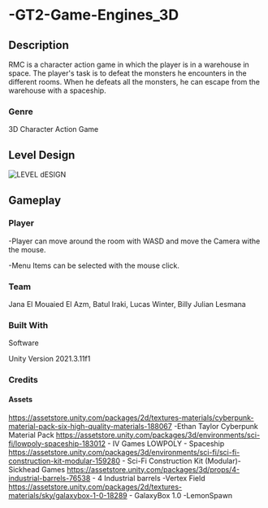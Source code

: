# -GT2-Game-Engines_3D


## Description
RMC is a character action game in which the player is in a warehouse in space.  The player's task is to defeat the monsters he encounters in the different rooms. When he defeats all the monsters, he can escape from the warehouse with a spaceship.

### Genre
3D Character Action Game 

## Level Design
![LEVEL dESIGN](https://user-images.githubusercontent.com/97367920/216694632-f6c89b90-44ba-43ec-9158-acea084d3dbf.PNG)


## Gameplay

### Player 


-Player can move around the room with WASD and move the Camera withe the mouse. 

-Menu Items can be selected with the mouse click.


### Team
Jana El Mouaied El Azm, Batul Iraki, Lucas Winter, Billy Julian Lesmana


### Built With
Software

Unity Version 2021.3.11f1

### Credits
#### Assets
https://assetstore.unity.com/packages/2d/textures-materials/cyberpunk-material-pack-six-high-quality-materials-188067 -Ethan Taylor Cyberpunk Material Pack
https://assetstore.unity.com/packages/3d/environments/sci-fi/lowpoly-spaceship-183012 - IV Games LOWPOLY - Spaceship
https://assetstore.unity.com/packages/3d/environments/sci-fi/sci-fi-construction-kit-modular-159280 - Sci-Fi Construction Kit (Modular)- 
Sickhead Games
https://assetstore.unity.com/packages/3d/props/4-industrial-barrels-76538 - 4 Industrial barrels -Vertex Field
https://assetstore.unity.com/packages/2d/textures-materials/sky/galaxybox-1-0-18289 - GalaxyBox 1.0 -LemonSpawn
